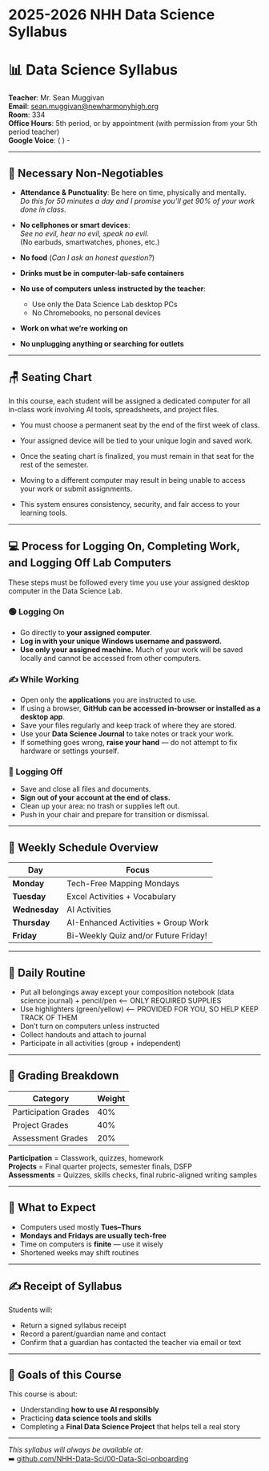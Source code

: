 # 2025-2026 NHH Data Science Syllabus

# 📊 Data Science Syllabus

**Teacher**: Mr. Sean Muggivan  
**Email**: [sean.muggivan@newharmonyhigh.org](mailto:sean.muggivan@newharmonyhigh.org)  
**Room**: 334  
**Office Hours**: 5th period, or by appointment (with permission from your 5th period teacher)  
**Google Voice**: (   ) -   

---

## 🧠 Necessary Non-Negotiables

- **Attendance & Punctuality**: Be here on time, physically and mentally.  
  _Do this for 50 minutes a day and I promise you’ll get 90% of your work done in class._

- **No cellphones or smart devices**:  
  _See no evil, hear no evil, speak no evil._  
  (No earbuds, smartwatches, phones, etc.)

- **No food** (_Can I ask an honest question?_)  
- **Drinks must be in computer-lab-safe containers**  
- **No use of computers unless instructed by the teacher**:
  - Use only the Data Science Lab desktop PCs
  - No Chromebooks, no personal devices

- **Work on what we’re working on**
- **No unplugging anything or searching for outlets**

---
## 🪑 Seating Chart

In this course, each student will be assigned a dedicated computer for all in-class work involving AI tools, spreadsheets, and project files.

- You must choose a permanent seat by the end of the first week of class.

- Your assigned device will be tied to your unique login and saved work.

- Once the seating chart is finalized, you must remain in that seat for the rest of the semester.

- Moving to a different computer may result in being unable to access your work or submit assignments.

- This system ensures consistency, security, and fair access to your learning tools.
---

## 💻 Process for Logging On, Completing Work, and Logging Off Lab Computers

These steps must be followed every time you use your assigned desktop computer in the Data Science Lab.

### 🟢 Logging On
- Go directly to **your assigned computer**.
- **Log in with your unique Windows username and password.**
- **Use only your assigned machine.** Much of your work will be saved locally and cannot be accessed from other computers.

### ✍️ While Working
- Open only the **applications** you are instructed to use.
- If using a browser, **GitHub can be accessed in-browser or installed as a desktop app**.
- Save your files regularly and keep track of where they are stored.
- Use your **Data Science Journal** to take notes or track your work.
- If something goes wrong, **raise your hand** — do not attempt to fix hardware or settings yourself.

### 🔴 Logging Off
- Save and close all files and documents.
- **Sign out of your account at the end of class.**
- Clean up your area: no trash or supplies left out.
- Push in your chair and prepare for transition or dismissal.

---

## 🧭 Weekly Schedule Overview

| Day       | Focus                                  |
|-----------|----------------------------------------|
| **Monday**   | Tech-Free Mapping Mondays              |
| **Tuesday**  | Excel Activities + Vocabulary           |
| **Wednesday**| AI Activities                           |
| **Thursday** | AI-Enhanced Activities + Group Work     |
| **Friday**   | Bi-Weekly Quiz and/or Future Friday! |

---

## 📝 Daily Routine

- Put all belongings away except your composition notebook (data science journal) + pencil/pen  <-- ONLY REQUIRED SUPPLIES
- Use highlighters (green/yellow)  <-- PROVIDED FOR YOU, SO HELP KEEP TRACK OF THEM
- Don’t turn on computers unless instructed  
- Collect handouts and attach to journal  
- Participate in all activities (group + independent)

---

## 💯 Grading Breakdown

| Category              | Weight |
|-----------------------|--------|
| Participation Grades  | 40%    |
| Project Grades        | 40%    |
| Assessment Grades     | 20%    |

**Participation** = Classwork, quizzes, homework  
**Projects** = Final quarter projects, semester finals, DSFP  
**Assessments** = Quizzes, skills checks, final rubric-aligned writing samples

---

## 🧾 What to Expect

- Computers used mostly **Tues–Thurs**
- **Mondays and Fridays are usually tech-free**
- Time on computers is **finite** — use it wisely
- Shortened weeks may shift routines

---

## ✍️ Receipt of Syllabus

Students will:
- Return a signed syllabus receipt
- Record a parent/guardian name and contact
- Confirm that a guardian has contacted the teacher via email or text

---

## 🎯 Goals of this Course

This course is about:
- Understanding **how to use AI responsibly**
- Practicing **data science tools and skills**
- Completing a **Final Data Science Project** that helps tell a real story

---

_This syllabus will always be available at:_  
➡️ [github.com/NHH-Data-Sci/00-Data-Sci-onboarding](https://github.com/NHH-Data-Sci/00-Data-Sci-onboarding)


